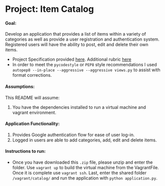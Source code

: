 # Project: Item Catalog
#### **Goal**: 
Develop an application that provides a list of items within a variety of categories as well as provide a user registration and authentication system. Registered users will have the ability to post, edit and delete their own items.

- Project Specification provided [here](https://docs.google.com/document/d/e/2PACX-1vT7XPf0O3oLCACjKEaRVc_Z-nNoG6_ssRoo_Mai5Ce6qFK_v7PpR1lxmudIOqzKo2asKOc89WC-qpfG/pub?embedded=true). Additional rubric [here](https://review.udacity.com/#!/rubrics/2008/view)
- In order to meet the `pycodestyle` or `PEP8` style recommendations I used `autopep8 --in-place --aggressive --aggressive views.py` to assist with format corrections.

#### **Assumptions**: 
This README will assume: 
1. You have the dependencies installed to run a virtual machine and vagrant environment.

#### **Application Functionality**:
1. Provides Google authentication flow for ease of user log-in.
2. Logged in users are able to add categories, add, edit and delete items.

#### **Instructions to run**:
- Once you have downloaded this `.zip` file, please unzip and enter the folder. Use `vagrant up` to build the virtual machine from the VagrantFile. Once it is complete use `vagrant ssh`. Last, enter the shared folder `/vagrant/catalog/` and run the application with `python application.py`.